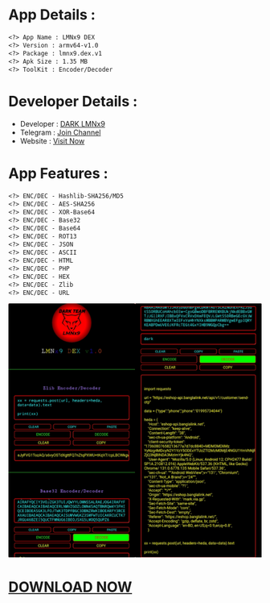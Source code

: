 # App Details :
```
<?> App Name : LMNx9 DEX
<?> Version : armv64-v1.0
<?> Package : lmnx9.dex.v1
<?> Apk Size : 1.35 MB
<?> ToolKit : Encoder/Decoder
```
# Developer Details :
- Developer : [DARK LMNx9](https://t.me/x_LMNx9)
- Telegram : [Join Channel](https://t.me/TEAM_LMNx9)
- Website : [Visit Now](http://lmnx9.rf.gd)

# App Features :
```
<?> ENC/DEC - Hashlib-SHA256/MD5
<?> ENC/DEC - AES-SHA256
<?> ENC/DEC - XOR-Base64
<?> ENC/DEC - Base32
<?> ENC/DEC - Base64
<?> ENC/DEC - ROT13
<?> ENC/DEC - JSON
<?> ENC/DEC - ASCII
<?> ENC/DEC - HTML
<?> ENC/DEC - PHP
<?> ENC/DEC - HEX
<?> ENC/DEC - Zlib
<?> ENC/DEC - URL
```
![](https://raw.githubusercontent.com/LMNx9-JOHNY/LMNx9-DEX/refs/heads/main/LMNx9_DEX_v1.0.png)

# [DOWNLOAD NOW](https://github.com/LMNx9-JOHNY/LMNx9-DEX/raw/refs/heads/main/LMNx9_DEX.apk)
